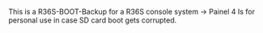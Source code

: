 This is a R36S-BOOT-Backup for a R36S console system -> Painel 4
Is for personal use in case SD card boot gets corrupted.
